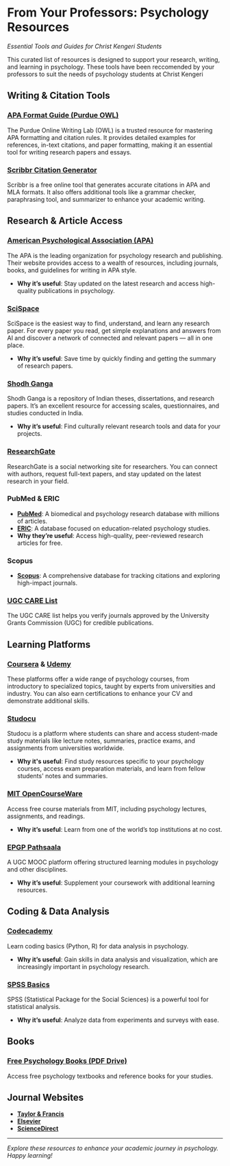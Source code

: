 # From Your Professors: Psychology Resources  
*Essential Tools and Guides for Christ Kengeri Students*  

This curated list of resources is designed to support your research, writing, and learning in psychology. These tools have been reccomended by your professors to suit the needs of psychology students at Christ Kengeri

## **Writing & Citation Tools**  

### **[APA Format Guide (Purdue OWL)](https://owl.purdue.edu/owl/research_and_citation/apa_style/apa_formatting_and_style_guide/index.html)**  <Badge type="tip" text="⭐️" />
The Purdue Online Writing Lab (OWL) is a trusted resource for mastering APA formatting and citation rules. It provides detailed examples for references, in-text citations, and paper formatting, making it an essential tool for writing research papers and essays.  


### **[Scribbr Citation Generator](https://www.scribbr.com/citation/generator/)**  
Scribbr is a free online tool that generates accurate citations in APA and MLA formats. It also offers additional tools like a grammar checker, paraphrasing tool, and summarizer to enhance your academic writing.  



## **Research & Article Access**  

### **[American Psychological Association (APA)](https://www.apa.org/)**
The APA is the leading organization for psychology research and publishing. Their website provides access to a wealth of resources, including journals, books, and guidelines for writing in APA style.
- **Why it’s useful**: Stay updated on the latest research and access high-quality publications in psychology.

### **[SciSpace](https://scispace.com/)**  
SciSpace is the easiest way to find, understand, and learn any research paper. For every paper you read, get simple explanations and answers from AI and discover a network of connected and relevant papers — all in one place.
- **Why it’s useful**: Save time by quickly finding and getting the summary of research papers.  

### **[Shodh Ganga](https://shodhganga.inflibnet.ac.in/)**  
Shodh Ganga is a repository of Indian theses, dissertations, and research papers. It’s an excellent resource for accessing scales, questionnaires, and studies conducted in India.  
- **Why it’s useful**: Find culturally relevant research tools and data for your projects.  

### **[ResearchGate](https://www.researchgate.net/)**  
ResearchGate is a social networking site for researchers. You can connect with authors, request full-text papers, and stay updated on the latest research in your field.  

### **PubMed & ERIC**  
- **[PubMed](https://pubmed.ncbi.nlm.nih.gov/)**: A biomedical and psychology research database with millions of articles.  
- **[ERIC](https://eric.ed.gov/)**: A database focused on education-related psychology studies.  
- **Why they’re useful**: Access high-quality, peer-reviewed research articles for free.  

### **Scopus**  
- **[Scopus](https://www.scopus.com/)**: A comprehensive database for tracking citations and exploring high-impact journals.  

### **[UGC CARE List](https://ugccare.unipune.ac.in/Apps1/User/Web/SearchJournal)**  
The UGC CARE list helps you verify journals approved by the University Grants Commission (UGC) for credible publications.  


## **Learning Platforms**  

### **[Coursera](https://www.coursera.org/)** & **[Udemy](https://www.udemy.com/)**  
These platforms offer a wide range of psychology courses, from introductory to specialized topics, taught by experts from universities and industry. You can also earn certifications to enhance your CV and demonstrate additional skills.

### **[Studocu](https://www.studocu.com/)**
Studocu is a platform where students can share and access student-made study materials like lecture notes, summaries, practice exams, and assignments from universities worldwide.
- **Why it's useful**: Find study resources specific to your psychology courses, access exam preparation materials, and learn from fellow students' notes and summaries.

### **[MIT OpenCourseWare](https://ocw.mit.edu/)**  
Access free course materials from MIT, including psychology lectures, assignments, and readings.  
- **Why it’s useful**: Learn from one of the world’s top institutions at no cost.  

### **[EPGP Pathsaala](https://epgp.inflibnet.ac.in/)**  
A UGC MOOC platform offering structured learning modules in psychology and other disciplines.  
- **Why it’s useful**: Supplement your coursework with additional learning resources.  


## **Coding & Data Analysis**  

### **[Codecademy](https://www.codecademy.com/)**  
Learn coding basics (Python, R) for data analysis in psychology.  
- **Why it’s useful**: Gain skills in data analysis and visualization, which are increasingly important in psychology research.  

### **[SPSS Basics](https://www.ibm.com/products/spss-statistics)**  
SPSS (Statistical Package for the Social Sciences) is a powerful tool for statistical analysis.  
- **Why it’s useful**: Analyze data from experiments and surveys with ease.  


## **Books**  

### **[Free Psychology Books (PDF Drive)](https://www.pdfdrive.to/categories/65-psychology)**  
Access free psychology textbooks and reference books for your studies.  


## **Journal Websites**  
- **[Taylor & Francis](https://www.tandfonline.com/openaccess/openjournals)**  
- **[Elsevier](https://www.elsevier.com/)**  
- **[ScienceDirect](https://www.sciencedirect.com/)**  

---

*Explore these resources to enhance your academic journey in psychology. Happy learning!*